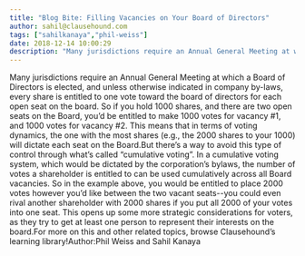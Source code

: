 ```yaml
---
title: "Blog Bite: Filling Vacancies on Your Board of Directors"
author: sahil@clausehound.com
tags: ["sahilkanaya","phil-weiss"]
date: 2018-12-14 10:00:29
description: "Many jurisdictions require an Annual General Meeting at which a Board of Directors is elected, and unless otherwise indicated in company by-laws, every share is entitled to one vote toward the board..."
---
```


Many jurisdictions require an Annual General Meeting at which a Board of Directors is elected, and unless otherwise indicated in company by-laws, every share is entitled to one vote toward the board of directors for each open seat on the board. So if you hold 1000 shares, and there are two open seats on the Board, you’d be entitled to make 1000 votes for vacancy #1, and 1000 votes for vacancy #2. This means that in terms of voting dynamics, the one with the most shares (e.g., the 2000 shares to your 1000) will dictate each seat on the Board.But there’s a way to avoid this type of control through what’s called “cumulative voting”. In a cumulative voting system, which would be dictated by the corporation’s bylaws, the number of votes a shareholder is entitled to can be used cumulatively across all Board vacancies. So in the example above, you would be entitled to place 2000 votes however you’d like between the two vacant seats--you could even rival another shareholder with 2000 shares if you put all 2000 of your votes into one seat. This opens up some more strategic considerations for voters, as they try to get at least one person to represent their interests on the board.For more on this and other related topics, browse Clausehound’s learning library!Author:Phil Weiss and Sahil Kanaya